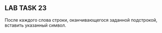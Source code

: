## LAB TASK 23
После каждого слова строки, оканчивающегося заданной подстрокой, вставить указанный символ.
